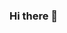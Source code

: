### Hi there 👋

<!--
**Katherine755/Katherine755** is a ✨ _special_ ✨ repository because its `README.md` (this file) appears on your GitHub profile.
Bienvenido a mi perfil en GitHun. Mi nombre es Katherine y soy Analista Programador Computacional.

Here are some ideas to get you started:

- 🔭 I’m currently working on ...
- 🌱 I’m currently learning ...
- 👯 I’m looking to collaborate on ...
- 🤔 I’m looking for help with ...
- 💬 Ask me about ...
- 📫 How to reach me: ...
- 😄 Pronouns: ...
- ⚡ Fun fact: ...
-->
